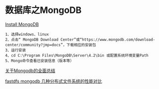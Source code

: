 # 数据库之MongoDB

[Install MongoDB](https://docs.mongodb.com/manual/installation/)
```
1、选择windows、linux
2、点击“ MongoDB Download Center”或“https://www.mongodb.com/download-center/community?jmp=docs”，下载相应的安装包
3、运行安装
4、cd C:\Program Files\MongoDB\Server\4.2\bin 或配置系统环境变量Path
5、Mongo命令查看已安装信息（版本等）
```

[关于Mongodb的全面总结](https://www.jianshu.com/p/7f4b8a97ecf0)

[fastdfs mongodb 几种分布式文件系统的性能对比](https://www.fuwuqizhijia.com/mongodb/201703/16550.html)